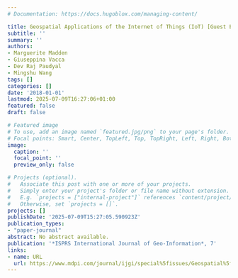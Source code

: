 ```yaml
---
# Documentation: https://docs.hugoblox.com/managing-content/

title: Geospatial Applications of the Internet of Things (IoT) [Guest Editors]
subtitle: ''
summary: ''
authors:
- Marguerite Madden
- Giuseppina Vacca
- Dev Raj Paudyal
- Mingshu Wang
tags: []
categories: []
date: '2018-01-01'
lastmod: 2025-07-09T16:27:06+01:00
featured: false
draft: false

# Featured image
# To use, add an image named `featured.jpg/png` to your page's folder.
# Focal points: Smart, Center, TopLeft, Top, TopRight, Left, Right, BottomLeft, Bottom, BottomRight.
image:
  caption: ''
  focal_point: ''
  preview_only: false

# Projects (optional).
#   Associate this post with one or more of your projects.
#   Simply enter your project's folder or file name without extension.
#   E.g. `projects = ["internal-project"]` references `content/project/deep-learning/index.md`.
#   Otherwise, set `projects = []`.
projects: []
publishDate: '2025-07-09T15:27:05.590923Z'
publication_types:
- "paper-journal"
abstract: No abstract available.
publication: '*ISPRS International Journal of Geo-Information*, 7'
links:
- name: URL
  url: https://www.mdpi.com/journal/ijgi/special%5fissues/Geospatial%5fIoT
---
```

